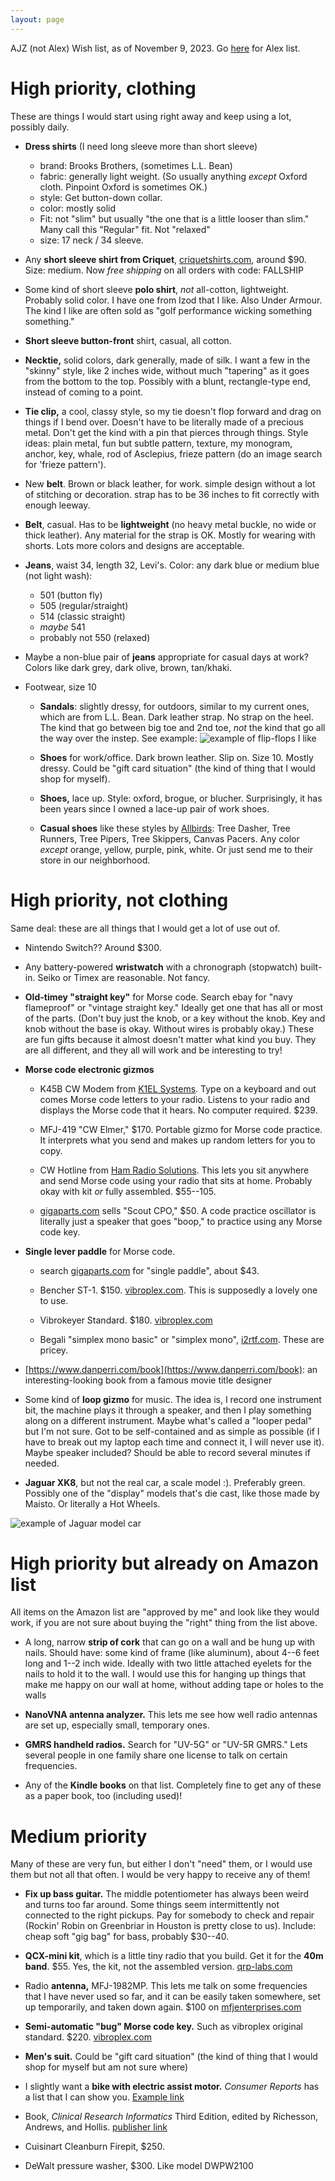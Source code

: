 ```yaml
---
layout: page
---
```


AJZ (not Alex) Wish list, as of November 9, 2023. Go
[here](/birthday-party/list-kid.html) for Alex list.

# High priority, clothing

These are things I would start using right away and keep using a lot,
possibly daily.

- **Dress shirts** (I need long sleeve more than short sleeve)
    - brand: Brooks Brothers, (sometimes L.L. Bean)
    - fabric: generally light weight. (So usually anything *except* Oxford cloth. Pinpoint Oxford is sometimes OK.)
    - style: Get button-down collar.
    - color: mostly solid
    - Fit: not "slim" but usually "the one that is a little looser than slim." Many call this "Regular" fit. Not "relaxed"
    - size: 17 neck / 34 sleeve.

- Any **short sleeve shirt from Criquet**,
  [criquetshirts.com](https://criquetshirts.com), around $90. Size:
  medium. Now *free shipping* on all orders with code: FALLSHIP

- Some kind of short sleeve **polo shirt**, *not* all-cotton,
  lightweight. Probably solid color. I have one from Izod that I like.
  Also Under Armour. The kind I like are often sold as "golf
  performance wicking something something."

- **Short sleeve button-front** shirt, casual, all cotton.

- **Necktie,** solid colors, dark generally, made of silk. I want a
  few in the "skinny" style, like 2 inches wide, without much
  "tapering" as it goes from the bottom to the top. Possibly with a
  blunt, rectangle-type end, instead of coming to a point.

- **Tie clip,** a cool, classy style, so my tie doesn't flop forward
  and drag on things if I bend over. Doesn't have to be literally made
  of a precious metal. Don't get the kind with a pin that pierces
  through things. Style ideas: plain metal, fun but subtle pattern,
  texture, my monogram, anchor, key, whale, rod of Asclepius, frieze
  pattern (do an image search for 'frieze pattern').

- New **belt**. Brown or black leather, for work. simple design
  without a lot of stitching or decoration. strap has to be 36 inches
  to fit correctly with enough leeway.

- **Belt**, casual. Has to be **lightweight** (no heavy metal buckle,
  no wide or thick leather). Any material for the strap is OK. Mostly
  for wearing with shorts. Lots more colors and designs are
  acceptable.

- **Jeans**, waist 34, length 32, Levi's. Color: any dark blue or
    medium blue (not light wash):

    - 501 (button fly)
    - 505 (regular/straight)
    - 514 (classic straight)
    - *maybe* 541
    - probably not 550 (relaxed)

- Maybe a non-blue pair of **jeans** appropriate for casual days at
  work? Colors like dark grey, dark olive, brown, tan/khaki.

- Footwear, size 10

    - **Sandals**: slightly dressy, for outdoors, similar to my
      current ones, which are from L.L. Bean. Dark leather strap. No
      strap on the heel. The kind that go between big toe and 2nd toe,
      *not* the kind that go all the way over the instep. See example:
      ![example of flip-flops I like](/birthday-party/flipflop.jpg)

    - **Shoes** for work/office. Dark brown leather. Slip on. Size 10.
      Mostly dressy. Could be "gift card situation" (the kind of thing
      that I would shop for myself).

    - **Shoes,** lace up. Style: oxford, brogue, or blucher.
      Surprisingly, it has been years since I owned a lace-up pair of
      work shoes.

    - **Casual shoes** like these styles by
      [Allbirds](https://www.allbirds.com): Tree Dasher, Tree Runners,
      Tree Pipers, Tree Skippers, Canvas Pacers. Any color *except*
      orange, yellow, purple, pink, white. Or just send me to their
      store in our neighborhood.




# High priority, not clothing

Same deal: these are all things that I would get a lot of use out of.

- Nintendo Switch?? Around $300.

- Any battery-powered **wristwatch** with a chronograph (stopwatch)
  built-in. Seiko or Timex are reasonable. Not fancy.

- **Old-timey "straight key"** for Morse code. Search ebay for "navy
  flameproof" or "vintage straight key." Ideally get one that has all
  or most of the parts. (Don't buy just the knob, or a key without the
  knob. Key and knob without the base is okay. Without wires is
  probably okay.) These are fun gifts because it almost doesn't matter
  what kind you buy. They are all different, and they all will work
  and be interesting to try!

- **Morse code electronic gizmos**

    - K45B CW Modem from [K1EL Systems](https://www.k1elsystems.com).
      Type on a keyboard and out comes Morse code letters to your
      radio. Listens to your radio and displays the Morse code that it
      hears. No computer required. $239.

    - MFJ-419 "CW Elmer," $170. Portable gizmo for Morse code
      practice. It interprets what you send and makes up random
      letters for you to copy.

    - CW Hotline from [Ham Radio
      Solutions](https://www.hamradio.solutions). This lets you sit
      anywhere and send Morse code using your radio that sits at home.
      Probably okay with kit *or* fully assembled. $55--105.

    - [gigaparts.com](https://gigaparts.com) sells "Scout CPO," $50. A
      code practice oscillator is literally just a speaker that goes
      "boop," to practice using any Morse code key.

- **Single lever paddle** for Morse code.

    - search [gigaparts.com](https://www.gigaparts.com) for "single
      paddle", about $43.
    
    - Bencher ST-1. $150. [vibroplex.com](https://vibroplex.com). This
      is supposedly a lovely one to use.
    
    - Vibrokeyer Standard. $180. [vibroplex.com](https://vibroplex.com)
    
    - Begali "simplex mono basic" or "simplex mono",
      [i2rtf.com](https://i2rtf.com). These are pricey.

- [https://www.danperri.com/book](https://www.danperri.com/book): an
  interesting-looking book from a famous movie title designer

- Some kind of **loop gizmo** for music. The idea is, I record one
  instrument bit, the machine plays it through a speaker, and then I
  play something along on a different instrument. Maybe what's called
  a "looper pedal" but I'm not sure. Got to be self-contained and as
  simple as possible (if I have to break out my laptop each time and
  connect it, I will never use it). Maybe speaker included? Should be
  able to record several minutes if needed.

- **Jaguar XK8**, but not the real car, a scale model :). Preferably
  green. Possibly one of the "display" models that's die cast, like
  those made by Maisto. Or literally a Hot Wheels.

![example of Jaguar model car](/birthday-party/jaguar.jpg)




# High priority but already on Amazon list

All items on the Amazon list are "approved by me" and look like they
would work, if you are not sure about buying the "right" thing from
the list above.

- A long, narrow **strip of cork** that can go on a wall and be hung
  up with nails. Should have: some kind of frame (like aluminum),
  about 4--6 feet long and 1--2 inch wide. Ideally with two little
  attached eyelets for the nails to hold it to the wall. I would use
  this for hanging up things that make me happy on our wall at home,
  without adding tape or holes to the walls

- **NanoVNA antenna analyzer.** This lets me see how well radio
  antennas are set up, especially small, temporary ones.

- **GMRS handheld radios.** Search for "UV-5G" or "UV-5R GMRS." Lets
  several people in one family share one license to talk on certain
  frequencies.

- Any of the **Kindle books** on that list. Completely fine to get any
  of these as a paper book, too (including used)!




# Medium priority

Many of these are very fun, but either I don't "need" them, or I would
use them but not all that often. I would be very happy to receive any
of them!

- **Fix up bass guitar.** The middle potentiometer has always been
  weird and turns too far around. Some things seem intermittently not
  connected to the right pickups. Pay for somebody to check and repair
  (Rockin' Robin on Greenbriar in Houston is pretty close to us).
  Include: cheap soft "gig bag" for bass, probably $30--40.

- **QCX-mini kit**, which is a little tiny radio that you build. Get
  it for the **40m band**. $55. Yes, the kit, not the assembled
  version. [qrp-labs.com](https://qrp-labs.com)

- Radio **antenna,** MFJ-1982MP. This lets me talk on some frequencies
  that I have never used so far, and it can be easily taken somewhere,
  set up temporarily, and taken down again. $100 on
  [mfjenterprises.com](https://mfjenterprises.com)

- **Semi-automatic "bug" Morse code key.** Such as vibroplex original
  standard. $220. [vibroplex.com](https://vibroplex.com)

- **Men's suit.** Could be "gift card situation" (the kind of thing
  that I would shop for myself but am not sure where)

- I slightly want a **bike with electric assist motor.** *Consumer
  Reports* has a list that I can show you. [Example
  link](https://ebikeescape.com/flyer-l885-cargo-ebike-review/)

- Book, *Clinical Research Informatics* Third Edition, edited by
  Richesson, Andrews, and Hollis. [publisher
  link](https://link.springer.com/book/10.1007/978-3-031-27173-1)

- Cuisinart Cleanburn Firepit, $250.

- DeWalt pressure washer, $300. Like model DWPW2100
